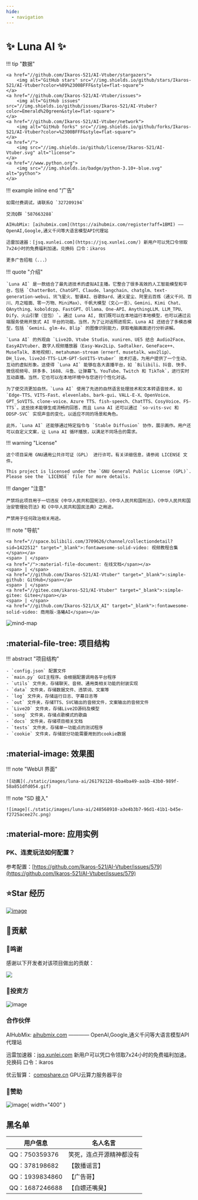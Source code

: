 ```yaml
---
hide:
  - navigation
---
```


# ✨ Luna AI ✨

!!! tip "数据"

    <a href="//github.com/Ikaros-521/AI-Vtuber/stargazers">
        <img alt="GitHub stars" src="//img.shields.io/github/stars/Ikaros-521/AI-Vtuber?color=%09%2300BFFF&style=flat-square">
    </a>
    <a href="//github.com/Ikaros-521/AI-Vtuber/issues">
        <img alt="GitHub issues" src="//img.shields.io/github/issues/Ikaros-521/AI-Vtuber?color=Emerald%20green&style=flat-square">
    </a>
    <a href="//github.com/Ikaros-521/AI-Vtuber/network">
        <img alt="GitHub forks" src="//img.shields.io/github/forks/Ikaros-521/AI-Vtuber?color=%2300BFFF&style=flat-square">
    </a>
    <a href="/">
        <img src="//img.shields.io/github/license/Ikaros-521/AI-Vtuber.svg" alt="license">
    </a>
    <a href="//www.python.org">
        <img src="//img.shields.io/badge/python-3.10+-blue.svg" alt="python">
    </a>

!!! example inline end "广告"

    如需付费调试，请联系Q `327209194`

    交流Q群 `587663288`

    AIHubMix: [aihubmix.com](https://aihubmix.com/register?aff=1BMI) —— OpenAI,Google,通义千问等大语言模型API代理站  

    ​迅雷加速器：[jsq.xunlei.com](https://jsq.xunlei.com/) 新用户可以凭口令领取7x24小时的免费福利加速。兑换码 口令：ikaros  

    更多广告招租（...）

!!! quote "介绍"

    `Luna AI` 是一款结合了最先进技术的虚拟AI主播。它整合了很多高效的人工智能模型和平台，包括 `ChatterBot、ChatGPT、Claude、langchain、chatglm、text-generation-webui、讯飞星火、智谱AI、谷歌Bard、通义星尘、阿里云百炼（通义千问、百川、月之暗面、零一万物、MiniMax）、千帆大模型（文心一言）、Gemini、Kimi Chat、QAnything、koboldcpp、FastGPT、Ollama、One-API、AnythingLLM、LLM_TPU、Dify、火山引擎（豆包）`。通过 Luna AI, 我们既可以在本地运行本地模型，也可以通过云端服务使用开放式 AI 平台的功能。当然，为了让对话照进现实，Luna AI 还结合了多模态模型，包括 `Gemini、glm-4v、Blip` 的图像识别能力，获取电脑画面进行分析讲解。 

    `Luna AI` 的外观由 `Live2D、Vtube Studio、xuniren、UE5 结合 Audio2Face、EasyAIVtuber、数字人视频播放器（Easy-Wav2Lip、Sadtalker、GeneFace++、MuseTalk、本地视频）、metahuman-stream（ernerf、musetalk、wav2lip）、DH_live、live2d-TTS-LLM-GPT-SoVITS-Vtuber` 技术打造，为用户提供了一个生动、互动的虚拟形象。这使得 `Luna AI` 能够在各大直播平台，如 `Bilibili、抖音、快手、微信视频号、拼多多、1688、斗鱼、让弹幕飞、YouTube、Twitch 和 TikTok`，进行实时互动直播。当然，它也可以在本地环境中与您进行个性化对话。

    为了使交流更加自然，`Luna AI` 使用了先进的自然语言处理技术和文本转语音技术，如 `Edge-TTS、VITS-Fast、elevenlabs、bark-gui、VALL-E-X、OpenVoice、GPT_SoVITS、clone-voice、Azure TTS、fish-speech、ChatTTS、CosyVoice、F5-TTS`。这些技术能够生成流畅的回答，而且 Luna AI 还可以通过 `so-vits-svc 和 DDSP-SVC` 实现声音的变化，以适应不同的场景和角色。

    此外，`Luna AI` 还能够通过特定指令与 `Stable Diffusion` 协作，展示画作。用户还可以自定义文案，让 Luna AI 循环播放，以满足不同场合的需求。

!!! warning "License"

    这个项目采用 GNU通用公共许可证（GPL） 进行许可。有关详细信息，请参阅 LICENSE 文件。  

    This project is licensed under the `GNU General Public License (GPL)`. Please see the `LICENSE` file for more details.  

!!! danger "注意"

    严禁将此项目用于一切违反《中华人民共和国宪法》，《中华人民共和国刑法》，《中华人民共和国治安管理处罚法》和《中华人民共和国民法典》之用途。  
    
    严禁用于任何政治相关用途。

!!! note "导航"

    <a href="//space.bilibili.com/3709626/channel/collectiondetail?sid=1422512" target="_blank">:fontawesome-solid-video: 视频教程合集</span></a>
    <span> | </span>
    <a href="/">:material-file-document: 在线文档</span></a>
    <span> | </span>
    <a href="//github.com/Ikaros-521/AI-Vtuber" target="_blank">:simple-github: GitHub</span></a>
    <span> | </span>
    <a href="//gitee.com/ikaros-521/AI-Vtuber" target="_blank">:simple-gitee: Gitee</span></a>
    <span> | </span>
    <a href="//github.com/Ikaros-521/LX_AI" target="_blank">:fontawesome-solid-video: 商用版-洛曦AI</span></a>

![mind-map](./static/images/luna-ai/xmind.png)
## :material-file-tree: 项目结构

!!! abstract "项目结构"

    - `config.json` 配置文件
    - `main.py` GUI主程序。会根据配置调用各平台程序
    - `utils` 文件夹，存储聊天、音频、通用类相关功能的封装实现
    - `data` 文件夹，存储数据文件、违禁词、文案等
    - `log` 文件夹，存储运行日志、字幕日志等
    - `out` 文件夹，存储TTS、SVC输出的音频文件，文案输出的音频文件
    - `Live2D` 文件夹，存储Live2D源码及模型
    - `song` 文件夹，存储点歌模式的歌曲
    - `docs` 文件夹，存储项目相关文档
    - `tests` 文件夹，存储单一功能点的测试程序
    - `cookie` 文件夹，存储部分功能需要用到的cookie数据



## :material-image: 效果图

!!! note "WebUI 界面"

    ![动画](./static/images/luna-ai/261792128-6ba4ba49-aa1b-43b0-989f-58a851dfd054.gif)


!!! note "SD 接入"

    ![image](./static/images/luna-ai/248568910-a3e4b3b7-96d1-41b1-b45e-f2725acee27c.png)



## :material-more: 应用实例

### PK、连麦玩法如何配置？

参考配置：[https://github.com/Ikaros-521/AI-Vtuber/issues/579](https://github.com/Ikaros-521/AI-Vtuber/issues/579)  


## ⭐️Star 经历

[![image](//api.star-history.com/svg?repos=Ikaros-521/AI-Vtuber&type=Date)](https://star-history.com/#Ikaros-521/AI-Vtuber&Date)

## 🤝贡献

### 🎉鸣谢

感谢以下开发者对该项目做出的贡献：

<a href="//github.com/Ikaros-521/AI-Vtuber/graphs/contributors">
  <img src="//contrib.rocks/image?repo=Ikaros-521/AI-Vtuber" />
</a>

### 💸投资方

![image](./static/images/luna-ai/invest.png)

### 合作伙伴

AIHubMix: [aihubmix.com](https://aihubmix.com/register?aff=1BMI)  ———— OpenAI,Google,通义千问等大语言模型API代理站  

​迅雷加速器：[jsq.xunlei.com](https://jsq.xunlei.com/) 新用户可以凭口令领取7x24小时的免费福利加速。兑换码 口令：ikaros  

优云智算： [compshare.cn](https://passport.compshare.cn/register?referral_code=CpxneZgXby6EOmUwLGr7hQ) GPU云算力服务器平台  

### 🙌赞助

![image](./static/images/luna-ai/zfb-wx.png){ width="400" }

## 黑名单

| 用户信息 | 名人名言 |
|--------|------|
| QQ：750359376 | 笑死，连点开源精神都没有 |
| QQ：378198682 | 【散播谣言】 |
| QQ：1939834860 | 【广告哥】 |
| QQ：1687246688 | 【白嫖还嘴臭】 |

